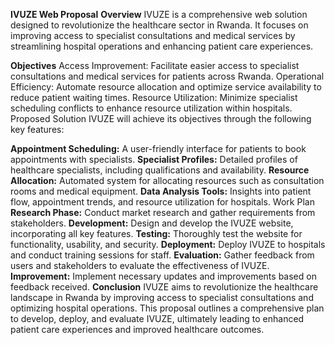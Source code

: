 **IVUZE Web Proposal**
**Overview**
IVUZE is a comprehensive web solution designed to revolutionize the healthcare sector in Rwanda. It focuses on improving access to specialist consultations and medical services by streamlining hospital operations and enhancing patient care experiences.

**Objectives**
Access Improvement: Facilitate easier access to specialist consultations and medical services for patients across Rwanda.
Operational Efficiency: Automate resource allocation and optimize service availability to reduce patient waiting times.
Resource Utilization: Minimize specialist scheduling conflicts to enhance resource utilization within hospitals.
Proposed Solution
IVUZE will achieve its objectives through the following key features:

**Appointment Scheduling:** A user-friendly interface for patients to book appointments with specialists.
**Specialist Profiles:** Detailed profiles of healthcare specialists, including qualifications and availability.
**Resource Allocation:** Automated system for allocating resources such as consultation rooms and medical equipment.
**Data Analysis Tools:** Insights into patient flow, appointment trends, and resource utilization for hospitals.
Work Plan
**Research Phase:** Conduct market research and gather requirements from stakeholders.
**Development:** Design and develop the IVUZE website, incorporating all key features.
**Testing:** Thoroughly test the website for functionality, usability, and security.
**Deployment:** Deploy IVUZE to hospitals and conduct training sessions for staff.
**Evaluation:** Gather feedback from users and stakeholders to evaluate the effectiveness of IVUZE.
**Improvement:** Implement necessary updates and improvements based on feedback received.
**Conclusion**
IVUZE aims to revolutionize the healthcare landscape in Rwanda by improving access to specialist consultations and optimizing hospital operations. This proposal outlines a comprehensive plan to develop, deploy, and evaluate IVUZE, ultimately leading to enhanced patient care experiences and improved healthcare outcomes.
